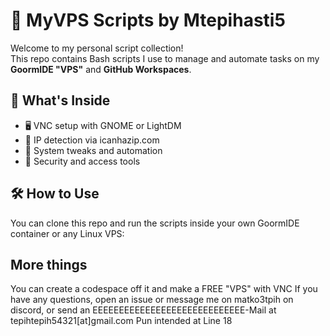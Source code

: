 # 🧠 MyVPS Scripts by Mtepihasti5

Welcome to my personal script collection!  
This repo contains Bash scripts I use to manage and automate tasks on my **GoormIDE "VPS"** and **GitHub Workspaces**.

## 🚀 What's Inside

- 🖥️ VNC setup with GNOME or LightDM
- 📡 IP detection via icanhazip.com
- 🧰 System tweaks and automation
- 🔐 Security and access tools

## 🛠️ How to Use

You can clone this repo and run the scripts inside your own GoormIDE container or any Linux VPS:
## More things ##
You can create a codespace off it and make a FREE "VPS" with VNC
If you have any questions, open an issue or message me on matko3tpih on discord, or send an EEEEEEEEEEEEEEEEEEEEEEEEEEEEE-Mail at tepihtepih54321[at]gmail.com
Pun intended at Line 18
